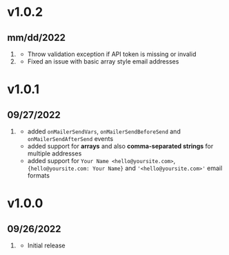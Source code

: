 # v1.0.2
## mm/dd/2022

1. [](#new)
   * Throw validation exception if API token is missing or invalid
1. [](#bugfix)
   * Fixed an issue with basic array style email addresses

# v1.0.1
## 09/27/2022

1. [](#new)
    * added `onMailerSendVars`, `onMailerSendBeforeSend` and `onMailerSendAfterSend` events
    * added support for **arrays** and also **comma-separated strings** for multiple addresses
    * added support for `Your Name <hello@yoursite.com>`, `{hello@yoursite.com: Your Name}` and `'<hello@yoursite.com>'` email formats

# v1.0.0
## 09/26/2022

1. [](#new)
    * Initial release

